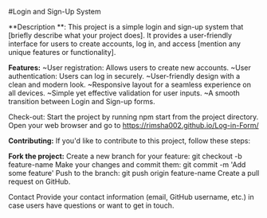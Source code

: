 #Login and Sign-Up System

**Description **:
This project is a simple login and sign-up system that [briefly describe what your project does]. 
It provides a user-friendly interface for users to create accounts, log in, and access [mention any unique features or functionality].

**Features:**
~User registration: Allows users to create new accounts.
~User authentication: Users can log in securely.
~User-friendly design with a clean and modern look.
~Responsive layout for a seamless experience on all devices.
~Simple yet effective validation for user inputs.
~A smooth transition between Login and Sign-up forms.

Check-out:
Start the project by running npm start from the project directory.
Open your web browser and go to  https://rimsha002.github.io/Log-in-Form/

**Contributing:**
If you'd like to contribute to this project, follow these steps:

**Fork the project:**
Create a new branch for your feature: git checkout -b feature-name
Make your changes and commit them: git commit -m 'Add some feature'
Push to the branch: git push origin feature-name
Create a pull request on GitHub.

Contact
Provide your contact information (email, GitHub username, etc.) in case users have questions or want to get in touch.

